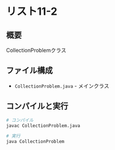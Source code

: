 # リスト11-2

## 概要
CollectionProblemクラス

## ファイル構成
- `CollectionProblem.java` - メインクラス

## コンパイルと実行
```bash
# コンパイル
javac CollectionProblem.java

# 実行
java CollectionProblem
```
